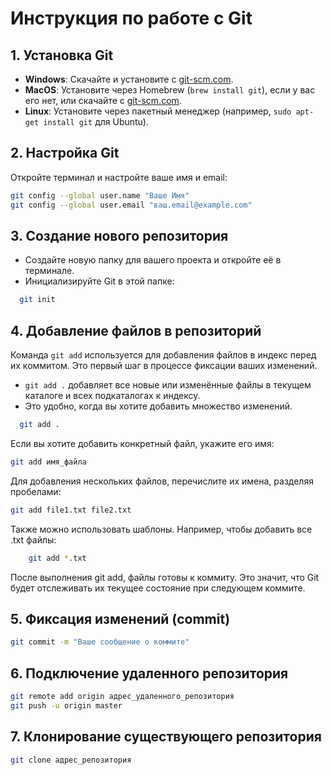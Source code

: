 # Инструкция по работе с Git

## 1. Установка Git
- **Windows**: Скачайте и установите с [git-scm.com](https://git-scm.com/download/win).
- **MacOS**: Установите через Homebrew (`brew install git`), 
    если у вас его нет, или скачайте с [git-scm.com](https://git-scm.com/download/mac).
- **Linux**: Установите через пакетный менеджер (например, `sudo apt-get install git` для Ubuntu).

## 2. Настройка Git
Откройте терминал и настройте ваше имя и email:
```bash
git config --global user.name "Ваше Имя"
git config --global user.email "ваш.email@example.com"
```

## 3. Создание нового репозитория
- Создайте новую папку для вашего проекта и откройте её в терминале.
- Инициализируйте Git в этой папке:
```bash
  git init
```

## 4. Добавление файлов в репозиторий

Команда `git add` используется для добавления файлов в индекс перед их коммитом. 
Это первый шаг в процессе фиксации ваших изменений.

- `git add .` добавляет все новые или изменённые файлы в текущем каталоге и всех подкаталогах к индексу. 
- Это удобно, когда вы хотите добавить множество изменений.

```bash
  git add .
```
Если вы хотите добавить конкретный файл, укажите его имя:

```bash
git add имя_файла
```
Для добавления нескольких файлов, перечислите их имена, разделяя пробелами:

```bash
git add file1.txt file2.txt
```

Также можно использовать шаблоны. Например, чтобы добавить все .txt файлы:

```bash
    git add *.txt
```

После выполнения git add, файлы готовы к коммиту. Это значит, 
что Git будет отслеживать их текущее состояние при следующем коммите.

## 5. Фиксация изменений (commit)
```bash
git commit -m "Ваше сообщение о коммите"
```

## 6. Подключение удаленного репозитория
```bash
git remote add origin адрес_удаленного_репозитория
git push -u origin master
```

## 7. Клонирование существующего репозитория
```bash
git clone адрес_репозитория
```
